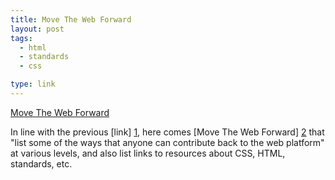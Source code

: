 ```yaml
---
title: Move The Web Forward
layout: post
tags:
  - html
  - standards
  - css

type: link
---
```


<a href="http://movethewebforward.org/">Move The Web Forward</a>

In line with the previous [link] [1], here comes [Move The Web Forward] [2] that "list some of the ways that anyone can contribute back to the web platform" at various levels, and also list links to resources about CSS, HTML, standards, etc.

[1]: http://ebarnouflant.com/post/13868946794/css-contents-and-browser-compatibility
[2]: http://movethewebforward.org/
